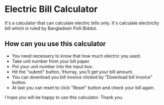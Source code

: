 # Electric Bill Calculator
It's a calculator that can calculate electric bills only. It's calculate electricity bill which is ruled by Bangladesh Polli Biddut. 

## How can you use this calculator
* You need necessery to know that how much electric you used.
* Take unit number from your bill paper.
* Put your unit number into the input box.
* Hit the "submit" button, !Hurray, you'll get your bill amount.
* You can download you bill invoice clicked by "Download bill invoice" button.
* At last you can reset to click "Reset" button and check your bill again.

I hope you will be happy to use this calculator. Thank you.
